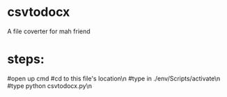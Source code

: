 # csvtodocx
A file coverter for mah friend
# steps:
#open up cmd
#cd to this file's location\n
#type in ./env/Scripts/activate\n
#type python csvtodocx.py\n
